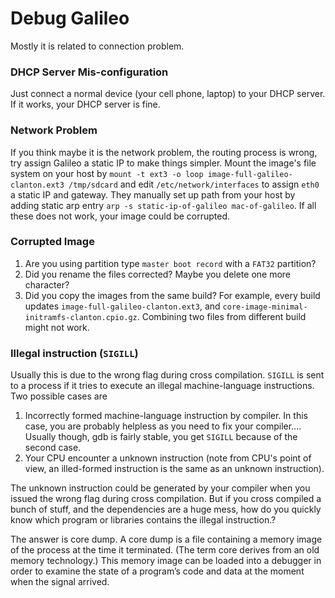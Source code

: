 # Debug Galileo

Mostly it is related to connection problem.

### DHCP Server Mis-configuration
Just connect a normal device (your cell phone, laptop) to your DHCP server. If it works, your DHCP server is fine.

### Network Problem
If you think maybe it is the network problem, the routing process is wrong, try assign Galileo a static IP to make things simpler. Mount the image's file system on your host by `mount -t ext3 -o loop image-full-galileo-clanton.ext3 /tmp/sdcard` and edit `/etc/network/interfaces` to assign `eth0` a static IP and gateway. They manually set up path from your host by adding static arp entry `arp -s static-ip-of-galileo mac-of-galileo`. If all these does not work, your image could be corrupted.

### Corrupted Image
1. Are you using partition type `master boot record` with a `FAT32` partition?
2. Did you rename the files corrected? Maybe you delete one more character?
3. Did you copy the images from the same build? For example, every build updates `image-full-galileo-clanton.ext3`, and `core-image-minimal-initramfs-clanton.cpio.gz`. Combining two files from different build might not work.


### Illegal instruction (`SIGILL`)
Usually this is due to the wrong flag during cross compilation. `SIGILL` is sent to a process if it tries to execute an illegal machine-language instructions. Two possible cases are

1. Incorrectly formed machine-language instruction by compiler. In this case, you are probably helpless as you need to fix your compiler.... Usually though, gdb is fairly stable, you get `SIGILL` because of the second case.
2. Your CPU encounter a unknown instruction (note from CPU's point of view, an illed-formed instruction is the same as an unknown instruction).

The unknown instruction could be generated by your compiler when you issued the wrong flag during cross compilation. But if you cross compiled a bunch of stuff, and the dependencies are a huge mess, how do you quickly know which program or libraries contains the illegal instruction.?

The answer is core dump. A core dump is a file containing a memory image of the process at the time it terminated. (The term core derives from an old memory technology.) This memory image can be loaded into a debugger in order to examine the state of a program’s code and data at the moment when the signal arrived.